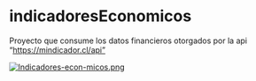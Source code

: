 # indicadoresEconomicos
Proyecto que consume los datos financieros otorgados por la api “https://mindicador.cl/api”


[![Indicadores-econ-micos.png](https://i.postimg.cc/WbBsPw0Z/Indicadores-econ-micos.png)](https://postimg.cc/3dFsXpSr)
